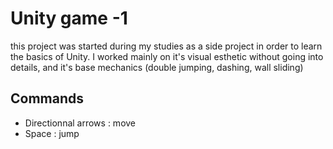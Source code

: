# Unity game -1
this project was started during my studies as a side project in order to learn the basics of Unity. I worked mainly on it's visual esthetic without going
into details, and it's base mechanics (double jumping, dashing, wall sliding)

## Commands
- Directionnal arrows : move
- Space : jump
